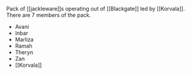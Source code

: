 Pack of [[jackleware]]s operating out of [[Blackgate]] led by [[Korvala]]. There are 7 members of the pack.

- Avani
- Inbar
- Marliza
- Ramah
- Theryn
- Zan
- [[Korvala]]